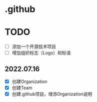 # .github

# TODO

- [ ] 添加一个开源技术项目
- [ ] 增加组织标志（Logo）和标语

## 2022.07.16

- [x] 创建Organization
- [x] 创建Team
- [x] 创建.github项目，增添Organization说明